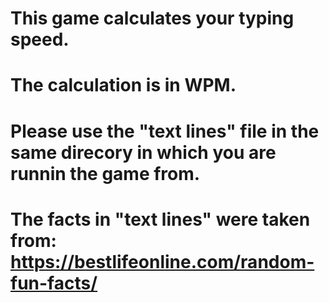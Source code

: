 # This game calculates your typing speed.
# The calculation is in WPM.

# Please use the "text lines" file in the same direcory in which you are runnin the game from.

# The facts in "text lines" were taken from: https://bestlifeonline.com/random-fun-facts/
